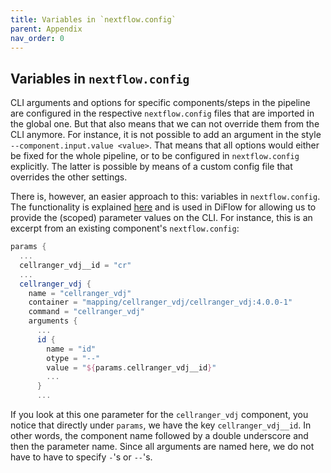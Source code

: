 ```yaml
---
title: Variables in `nextflow.config`
parent: Appendix
nav_order: 0
---
```


## Variables in `nextflow.config`

CLI arguments and options for specific components/steps in the pipeline
are configured in the respective `nextflow.config` files that are
imported in the global one. But that also means that we can not override
them from the CLI anymore. For instance, it is not possible to add an
argument in the style `--component.input.value <value>`. That means that
all options would either be fixed for the whole pipeline, or to be
configured in `nextflow.config` explicitly. The latter is possible by
means of a custom config file that overrides the other settings.

There is, however, an easier approach to this: variables in
`nextflow.config`. The functionality is explained
[here](https://www.nextflow.io/docs/latest/config.html#config-variables)
and is used in DiFlow for allowing us to provide the (scoped) parameter
values on the CLI. For instance, this is an excerpt from an existing
component's `nextflow.config`:

``` groovy
params {
  ...
  cellranger_vdj__id = "cr"
  ...
  cellranger_vdj {
    name = "cellranger_vdj"
    container = "mapping/cellranger_vdj/cellranger_vdj:4.0.0-1"
    command = "cellranger_vdj"
    arguments {
      ...
      id {
        name = "id"
        otype = "--"
        value = "${params.cellranger_vdj__id}"
        ...
      }
      ...
```

If you look at this one parameter for the `cellranger_vdj` component,
you notice that directly under `params`, we have the key
`cellranger_vdj__id`. In other words, the component name followed by a
double underscore and then the parameter name. Since all arguments are
named here, we do not have to have to specify `-`'s or `--`'s.

